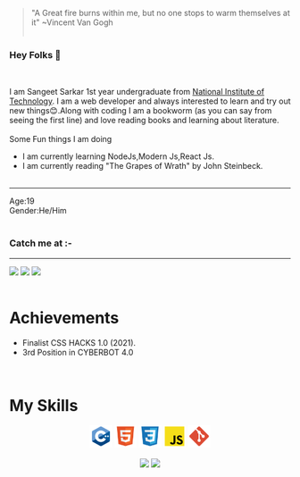 >"A Great fire burns within me, but no one stops to warm themselves at it"
\~Vincent Van Gogh<br><br>
### Hey Folks 👋
<br>

I am Sangeet Sarkar 1st year undergraduate from [National Institute of Technology](http://www.nits.ac.in/). I am a web developer and always interested to learn and try out new things😊.Along with coding I am a bookworm (as you can say from seeing the first line) and love reading books and learning about literature.
<br><br>
Some Fun things I am doing
<br>
- I am currently learning NodeJs,Modern Js,React Js.
- I am currently reading "The Grapes of Wrath" by John Steinbeck.
<br><br>
<hr>
Age:19<br>
Gender:He/Him
<br><br>

### Catch me at :-
<hr>

<code><a title="Gmail" href="https://mail.google.com/mail/u/0/?view=cm&fs=1&to=sangeetsarkar2002@gmail.com&tf=1"><img height="35" src="https://ssl.gstatic.com/ui/v1/icons/mail/rfr/gmail.ico"></a></code>
<code><a title="LinkedIn" href="https://www.linkedin.com/in/sangeet-sangeet-67a9001b7/"><img height="35" src="https://static-exp1.licdn.com/sc/h/al2o9zrvru7aqj8e1x2rzsrca"></a></code>
<code><a title="Facebook" href="https://www.facebook.com/sangeetsarkar2002/"><img height="35" src="https://upload.wikimedia.org/wikipedia/commons/thumb/0/05/Facebook_Logo_%282019%29.png/1024px-Facebook_Logo_%282019%29.png"></a></code>
<br><br>   
# Achievements
- Finalist CSS HACKS 1.0 (2021).
- 3rd Position in CYBERBOT 4.0

<br>

# My Skills
<div ="myskills" align="center" width="80%">
    <code><img title="C++" height="40" src="img/cpp.svg"></code>
    <code><img title="html" height="40" src="img/html.svg"></code>
    <code><img title="CSS" height="40" src="img/css.svg"></code>
   <code><img title="JavaScript (JS)" height="40" src="img/javascript.svg"></code>
    <code><img title="Git" height="40" src="img/git.svg"></code>
<br><br>

<div align="center" width=100%>
  <code><img height="150" src="https://github-readme-stats.vercel.app/api/top-langs/?username=SangeetSarkar&theme=cobalt&layout=compact"></code>
  <code><img height="150" src="https://github-readme-stats.vercel.app/api?username=SangeetSarkar&count_private=t&hide=stars&theme=cobalt"></code>
</div>
